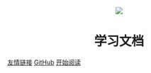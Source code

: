 <p align="center">
<img src="https://ss0.bdstatic.com/70cFvHSh_Q1YnxGkpoWK1HF6hhy/it/u=2481424715,2807309609&fm=26&gp=0.jpg" width=""/>
</p>

<h1 align="center">学习文档</h1>

[友情链接](https://leaderli.gitee.io)
[GitHub](https://github.com/wleecc/learn-docs/)
[开始阅读](#目录)
